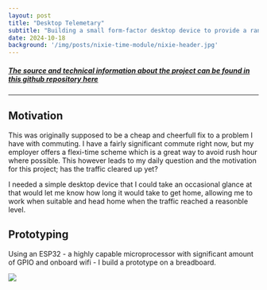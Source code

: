 ```yaml
---
layout: post
title: "Desktop Telemetary"
subtitle: "Building a small form-factor desktop device to provide a range of information about my life at a glance"
date: 2024-10-18
background: '/img/posts/nixie-time-module/nixie-header.jpg'
---
```

##### [The source and technical information about the project can be found in this github repository here](https://github.com/MaxHerbs/eta-ornament)

---

## Motivation
This was originally supposed to be a cheap and cheerfull fix to a problem I have with commuting. I have a fairly significant commute right now, but my employer offers a flexi-time scheme which is a great way to avoid rush hour where possible. This however leads to my daily question and the motivation for this project; has the traffic cleared up yet?

I needed a simple desktop device that I could take an occasional glance at that would let me know how long it would take to get home, allowing me to work when suitable and head home when the traffic reached a reasonble level.


## Prototyping
Using an ESP32 - a highly capable microprocessor with significant amount of GPIO and onboard wifi - I build a prototype on a breadboard.

![](/img/posts/desktop-telemetry/)